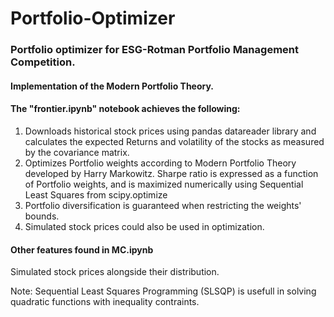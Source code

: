 # Portfolio-Optimizer

### Portfolio optimizer for ESG-Rotman Portfolio Management Competition. 

#### Implementation of the Modern Portfolio Theory.

#### The "frontier.ipynb" notebook achieves the following:
1. Downloads historical stock prices using pandas datareader library and calculates the expected Returns and volatility of the stocks as measured by the covariance matrix.
2. Optimizes Portfolio weights according to Modern Portfolio Theory developed by Harry Markowitz. Sharpe ratio is expressed as a function of Portfolio weights, and is maximized numerically using Sequential Least Squares from scipy.optimize
3. Portfolio diversification is guaranteed when restricting the weights' bounds.
4. Simulated stock prices could also be used in optimization.

#### Other features found in MC.ipynb
Simulated stock prices alongside their distribution.

Note:
Sequential Least Squares Programming (SLSQP) is usefull in solving quadratic functions with inequality contraints.
